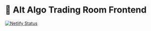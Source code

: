 # 🦾 Alt Algo Trading Room Frontend

[![Netlify Status](https://api.netlify.com/api/v1/badges/5d0efe99-0d0a-4f18-8c74-3747d36c7a2d/deploy-status)](https://app.netlify.com/sites/altalgotrader/deploys)